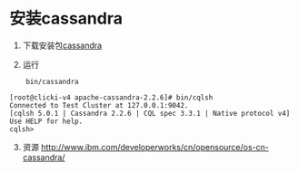 # 安装cassandra

1. 下载安装包[cassandra](http://cassandra.apache.org)

2. 运行
```	
	bin/cassandra
```

```
[root@clicki-v4 apache-cassandra-2.2.6]# bin/cqlsh
Connected to Test Cluster at 127.0.0.1:9042.
[cqlsh 5.0.1 | Cassandra 2.2.6 | CQL spec 3.3.1 | Native protocol v4]
Use HELP for help.
cqlsh> 

```

3. 资源
http://www.ibm.com/developerworks/cn/opensource/os-cn-cassandra/